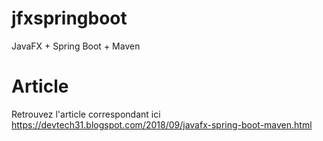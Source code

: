# jfxspringboot
JavaFX + Spring Boot + Maven

# Article
Retrouvez l'article correspondant ici https://devtech31.blogspot.com/2018/09/javafx-spring-boot-maven.html
